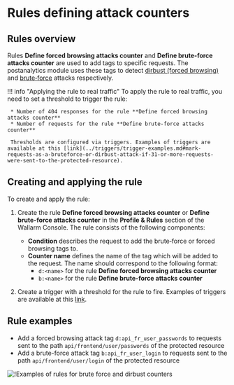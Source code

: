 # Rules defining attack counters

## Rules overview

Rules **Define forced browsing attacks counter** and **Define brute-force attacks counter** are used to add tags to specific requests. The postanalytics module uses these tags to detect [dirbust (forced browsing)](../../attacks-vulns-list.md#forced-browsing) and [brute‑force](../../attacks-vulns-list.md#bruteforce-attack) attacks respectively.

!!! info "Applying the rule to real traffic"
    To apply the rule to real traffic, you need to set a threshold to trigger the rule:

     * Number of 404 responses for the rule **Define forced browsing attacks counter**
     * Number of requests for the rule **Define brute-force attacks counter**

     Thresholds are configured via triggers. Examples of triggers are available at this [link](../triggers/trigger-examples.md#mark-requests-as-a-bruteforce-or-dirbust-attack-if-31-or-more-requests-were-sent-to-the-protected-resource).

## Creating and applying the rule

To create and apply the rule:

1. Create the rule **Define forced browsing attacks counter** or **Define brute-force attacks counter** in the **Profile & Rules** section of the Wallarm Console. The rule consists of the following components:

    * **Condition** describes the request to add the brute‑force or forced browsing tags to.
    * **Counter name** defines the name of the tag which will be added to the request. The name should correspond to the following format:
        * `d:<name>` for the rule **Define forced browsing attacks counter**
        * `b:<name>` for the rule **Define brute-force attacks counter**
2. Create a trigger with a threshold for the rule to fire. Examples of triggers are available at this [link](../triggers/trigger-examples.md#mark-requests-as-a-bruteforce-or-dirbust-attack-if-31-or-more-requests-were-sent-to-the-protected-resource).

## Rule examples

* Add a forced browsing attack tag `d:api_fr_user_passwords` to requests sent to the path `api/frontend/user/passwords` of the protected resource
* Add a brute-force attack tag `b:api_fr_user_login` to requests sent to the path `api/frontend/user/login` of the protected resource

![!Examples of rules for brute force and dirbust counters](../../images/user-guides/rules/dirbust-brute-counter-examples.png)
